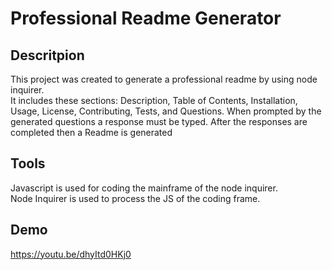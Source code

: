# Professional Readme Generator

## Descritpion
This project was created to generate a professional readme by using node inquirer. <br>
It includes these sections: Description, Table of Contents, Installation, Usage, License, Contributing, Tests, and Questions. When prompted by the generated questions a response must be typed. After the responses are completed then a Readme is generated

## Tools
Javascript is used for coding the mainframe of the node inquirer. <br>
Node Inquirer is used to process the JS of the coding frame. <br>

## Demo
https://youtu.be/dhyItd0HKj0
